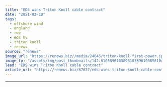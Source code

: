 ```yaml
---
title: "EDS wins Triton Knoll cable contract"
date: "2021-03-10"
tags: 
  - offshore wind
  - england
  - rwe
  - eds hv
  - triton knoll
  - renews
source: "renews"
image_url: "https://renews.biz//media/24645/triton-knoll-first-power.jpg?mode=crop&width=770&heightratio=0.6103896103896103896103896104&slimmage=true"
image_fp: "/assets/img/post_thumbnails/142.6103896103896103896103896104&slimmage=true"
lead: "EDS wins Triton Knoll cable contract"
article_url: "https://renews.biz/67027/eds-wins-triton-knoll-cable-contract/"
---
```


---
